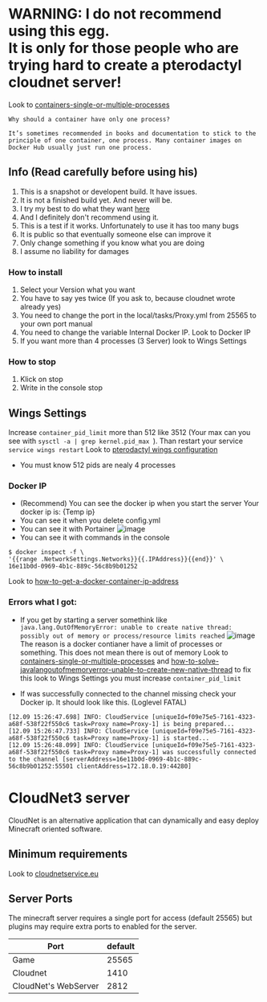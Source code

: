 <h1 color="red">WARNING: I do not recommend using this egg.
<br>
It is only for those people who are trying hard to create a pterodactyl cloudnet server!</h1>

Look to [containers-single-or-multiple-processes](https://www.tutorialworks.com/containers-single-or-multiple-processes)
```
Why should a container have only one process?

It’s sometimes recommended in books and documentation to stick to the principle of one container, one process. Many container images on Docker Hub usually just run one process.
```
## Info (Read carefully before using his)
1. This is a snapshot or developent build. It have issues.
2. It is not a finished build yet. And never will be.
3. I try my best to do what they want [here](https://github.com/parkervcp/eggs/issues/1245)
4. And I definitely don't recommend using it.
5. This is a test if it works. Unfortunately to use it has too many bugs
6. It is public so that eventually someone else can improve it
7. Only change something if you know what you are doing
8. I assume no liability for damages


### How to install
1. Select your Version what you want
2. You have to say yes twice (If you ask to, because cloudnet wrote already yes)
3. You need to change the port in the local/tasks/Proxy.yml from 25565 to your own port manual
4. You need to change the variable Internal Docker IP. Look to Docker IP
5. If you want more than 4 processes (3 Server) look to Wings Settings

### How to stop
1. Klick on stop
2. Write in the console stop

## Wings Settings
Increase `container_pid_limit` more than 512 like 3512 (Your max can you see with `sysctl -a | grep kernel.pid_max `). Than restart your service `service wings restart` Look to [pterodactyl wings configuration](https://pterodactyl.io/wings/1.0/configuration.html)
- You must know 512 pids are nealy 4 processes


### Docker IP
- (Recommend) You can see the docker ip when you start the server Your docker ip is: {Temp ip}
- You can see it when you delete config.yml
- You can see it with Portainer
![image](https://cloud.rakutt.eu/s/SgLrNQCmpLNsddi/preview)
- You can see it with commands in the console
```
$ docker inspect -f \
'{{range .NetworkSettings.Networks}}{{.IPAddress}}{{end}}' \
16e11b0d-0969-4b1c-889c-56c8b9b01252
```
Look to [how-to-get-a-docker-container-ip-address](https://www.freecodecamp.org/news/how-to-get-a-docker-container-ip-address-explained-with-examples)

### Errors what I got:
- If you get by starting a server somethink like 
`java.lang.OutOfMemoryError: unable to create native thread: possibly out of memory or process/resource limits reached`
![image](https://cloud.rakutt.eu/s/fBJSKkeYncfGtci/preview)
The reason is a docker contianer have a limit of processes or something. This does not mean there is out of memory
Look to [containers-single-or-multiple-processes](https://www.tutorialworks.com/containers-single-or-multiple-processes) and [how-to-solve-javalangoutofmemoryerror-unable-to-create-new-native-thread](http://www.mastertheboss.com/jbossas/monitoring/how-to-solve-javalangoutofmemoryerror-unable-to-create-new-native-thread) to fix this look to Wings Settings you must increase `container_pid_limit`

- If was successfully connected to the channel missing check your Docker ip. It should look like this. (Loglevel FATAL)
```
[12.09 15:26:47.698] INFO: CloudService [uniqueId=f09e75e5-7161-4323-a68f-538f22f550c6 task=Proxy name=Proxy-1] is being prepared...
[12.09 15:26:47.733] INFO: CloudService [uniqueId=f09e75e5-7161-4323-a68f-538f22f550c6 task=Proxy name=Proxy-1] is started...
[12.09 15:26:48.099] INFO: CloudService [uniqueId=f09e75e5-7161-4323-a68f-538f22f550c6 task=Proxy name=Proxy-1] was successfully connected to the channel [serverAddress=16e11b0d-0969-4b1c-889c-56c8b9b01252:55501 clientAddress=172.18.0.19:44280]
```

# CloudNet3 server
CloudNet is an alternative application that can dynamically and easy deploy Minecraft oriented software.

## Minimum requirements
Look to [cloudnetservice.eu](https://cloudnetservice.eu/docs/3.4/setup/requirements)

## Server Ports
The minecraft server requires a single port for access (default 25565) but plugins may require extra ports to enabled for the server.


| Port  | default |
|-------|---------|
| Game | 25565 |
| Cloudnet | 1410 |
| CloudNet's WebServer | 2812 |
